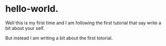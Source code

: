 # hello-world. 
Well this is my first time and I am following the first tutorial
that say write a bit about your self. 

But instead I am writing a bit about the first totorial.
